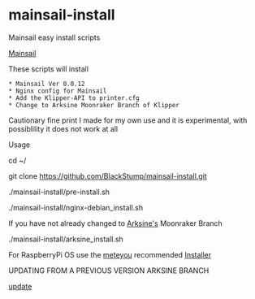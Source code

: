 # mainsail-install
Mainsail easy install scripts

[Mainsail](https://github.com/meteyou/mainsail)

These scripts will install

    * Mainsail Ver 0.0.12
    * Nginx config for Mainsail
    * Add the Klipper-API to printer.cfg
    * Change to Arksine Moonraker Branch of Klipper
    
Cautionary fine print
I made for my own use and it is experimental, with possiblility it does not work at all

Usage

cd ~/

git clone https://github.com/BlackStump/mainsail-install.git

./mainsail-install/pre-install.sh

./mainsail-install/nginx-debian_install.sh

If you have not already changed to [Arksine's](https://github.com/Arksine/klipper/tree/dev-moonraker-testing) Moonraker Branch

./mainsail-install/arksine_install.sh


For RaspberryPi OS
use the [meteyou](https://github.com/meteyou/mainsail) recommended [Installer](https://github.com/ArmyAg08/mainsail-installer)

UPDATING FROM A PREVIOUS VERSION ARKSINE BRANCH

[update](https://github.com/meteyou/mainsail#update-mainsail-to-v0010)

